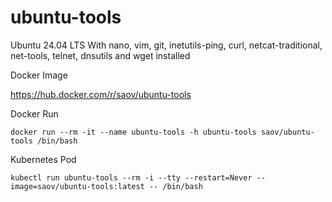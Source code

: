 # ubuntu-tools
Ubuntu 24.04 LTS With nano, vim, git, inetutils-ping, curl, netcat-traditional, net-tools, telnet, dnsutils and wget installed

Docker Image

https://hub.docker.com/r/saov/ubuntu-tools

Docker Run
```
docker run --rm -it --name ubuntu-tools -h ubuntu-tools saov/ubuntu-tools /bin/bash
```

Kubernetes Pod
```
kubectl run ubuntu-tools --rm -i --tty --restart=Never --image=saov/ubuntu-tools:latest -- /bin/bash
```
